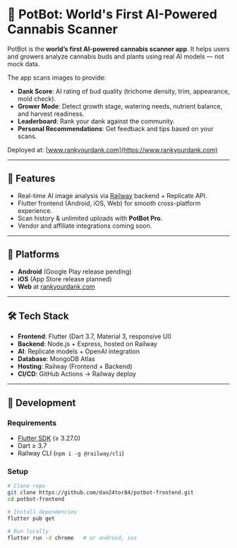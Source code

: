 # 🌿 PotBot: World's First AI-Powered Cannabis Scanner

PotBot is the **world’s first AI-powered cannabis scanner app**. 
It helps users and growers analyze cannabis buds and plants using real AI models — not mock data. 

The app scans images to provide:
- **Dank Score**: AI rating of bud quality (trichome density, trim, appearance, mold check). 
- **Grower Mode**: Detect growth stage, watering needs, nutrient balance, and harvest readiness. 
- **Leaderboard**: Rank your dank against the community. 
- **Personal Recommendations**: Get feedback and tips based on your scans. 

Deployed at: [www.rankyourdank.com](https://www.rankyourdank.com)

---

## 🚀 Features
- Real-time AI image analysis via [Railway](https://railway.app) backend + Replicate API. 
- Flutter frontend (Android, iOS, Web) for smooth cross-platform experience. 
- Scan history & unlimited uploads with **PotBot Pro**. 
- Vendor and affiliate integrations coming soon. 

---

## 📱 Platforms
- **Android** (Google Play release pending) 
- **iOS** (App Store release planned) 
- **Web** at [rankyourdank.com](https://rankyourdank.com)

---

## 🛠 Tech Stack
- **Frontend**: Flutter (Dart 3.7, Material 3, responsive UI) 
- **Backend**: Node.js + Express, hosted on Railway 
- **AI**: Replicate models + OpenAI integration 
- **Database**: MongoDB Atlas 
- **Hosting**: Railway (Frontend + Backend) 
- **CI/CD**: GitHub Actions → Railway deploy 

---

## 🔧 Development
### Requirements
- [Flutter SDK](https://docs.flutter.dev/get-started/install) (≥ 3.27.0) 
- Dart ≥ 3.7 
- Railway CLI (`npm i -g @railway/cli`) 

### Setup
```bash
# Clone repo
git clone https://github.com/dan24tor84/potbot-frontend.git
cd potbot-frontend

# Install dependencies
flutter pub get

# Run locally
flutter run -d chrome   # or android, ios
